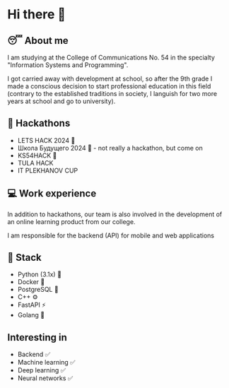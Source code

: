 # Hi there 👋
## :sleeping: About me
I am studying at the College of Communications No. 54 in the specialty "Information Systems and Programming". 

I got carried away with development at school, so after the 9th grade I made a conscious decision to start professional education in this field (contrary to the established traditions in society, I languish for two more years at school and go to university).

## :tada: Hackathons 
- LETS HACK 2024 🥇
- Школа Будущего 2024 🥇 - not really a hackathon, but come on
- KS54HACK 🥇
- TULA HACK
- IT PLEKHANOV CUP

## :computer: Work experience 
In addition to hackathons, our team is also involved in the development of an online learning product from our college. 

I am responsible for the backend (API) for mobile and web applications
## :hammer: Stack
- Python (3.1x) :snake:
- Docker :whale2:
- PostgreSQL 🐘
- C++ ⚙️
- FastAPI ⚡
- Golang :panda_face:
## Interesting in
- Backend :white_check_mark:
- Machine learning :white_check_mark:
- Deep learning :white_check_mark:
- Neural networks :white_check_mark:
